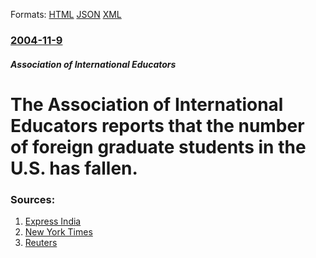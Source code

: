 
Formats: [HTML](/news/2004/11/9/the-association-of-international-educators-reports-that-the-number-of-foreign-graduate-students-in-the-u-s-has-fallen.html)  [JSON](/news/2004/11/9/the-association-of-international-educators-reports-that-the-number-of-foreign-graduate-students-in-the-u-s-has-fallen.json)  [XML](/news/2004/11/9/the-association-of-international-educators-reports-that-the-number-of-foreign-graduate-students-in-the-u-s-has-fallen.xml)  

### [2004-11-9](/news/2004/11/9/index.md)

##### Association of International Educators
#  The Association of International Educators reports that the number of foreign graduate students in the U.S. has fallen. 




### Sources:

1. [Express India](http://www.expressindia.com/fullstory.php?newsid=38262)
2. [New York Times](https://www.nytimes.com/2004/11/10/education/10college.html)
3. [Reuters](http://olympics.reuters.com/newsArticle.jhtml?type=domesticNews&storyID=6766422)
